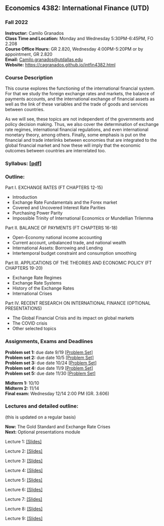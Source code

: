 ## Economics 4382: International Finance (UTD)
### Fall 2022

**Instructor:** Camilo Granados \
**Class Time and Location:** Monday and Wednesday 5:30PM-6:45PM, FO 2.208 \
**Course Office Hours:** GR 2.820, Wednesday 4:00PM-5:20PM or by appointment, GR 2.820 \
**Email:** Camilo.granados@utdallas.edu \
**Website:** <a href="https://cagranados.github.io/intfin4382.html"><u>https://cagranados.github.io/intfin4382.html</u></a> 


### Course Description

This course explores the functioning of the international financial system. For that we study the foreign exchange rates and markets, the balance of payments accounts, and the international exchange of financial assets as well as the link of these variables and the trade of goods and services between countries. 

As we will see, these topics are not independent of the governments and policy decision making. Thus, we also cover the determination of exchange rate regimes, international financial regulations, and even international monetary theory, among others. Finally, some emphasis is put on the financial and trade interlinks between economies that are integrated to the global financial market and how these will imply that the economic outcomes between countries are interrelated too.


### Syllabus:  <a href="https://cagranados.github.io/files/intfinspr24/IntFinanceSpr24_syllabus.pdf"><u>[pdf]</u></a>


### Outline:

Part I. EXCHANGE RATES (FT CHAPTERS 12-15)

-	Introduction
-	Exchange Rate Fundamentals and the Forex market
-	Covered and Uncovered Interest Rate Parities
-	Purchasing Power Parity
-	Impossible Trinity of International Economics or Mundellian Trilemma

Part II. BALANCE OF PAYMENTS (FT CHAPTERS 16-18)

-	Open-Economy national income accounting
-	Current account, unbalanced trade, and national wealth
-	International Assets: Borrowing and Lending
-	Intertemporal budget constraint and consumption smoothing

Part III. APPLICATIONS OF THE THEORIES AND ECONOMIC POLICY (FT CHAPTERS 19-20)

- Exchange Rate Regimes
- Exchange Rate Systems
-	History of the Exchange Rates
-	International Crises

Part IV. RECENT RESEARCH ON INTERNATIONAL FINANCE (OPTIONAL PRESENTATIONS)

-	The Global Financial Crisis and its impact on global markets
-	The COVID crisis 
-	Other selected topics

### Assignments, Exams and Deadlines

**Problem set 1:** due date 9/19 <a href="https://cagranados.github.io/files/intfinspr24/ps1_IntFin.pdf"><u>[Problem Set]</u></a>  <!-- <a href="https://cagranados.github.io/files/intfinspr24/ps1_IntFin_AnsKey.pdf"><u>[Answer Key]</u></a> <a href="https://cagranados.github.io/files/intfinfall22/ExchangeRatesFRED.xls"><u>[xls-Q1 Ans]</u></a> -->\
**Problem set 2:** due date 10/5 <a href="https://cagranados.github.io/files/intfinspr24/ps2_IntFin.pdf"><u>[Problem Set]</u></a> <!-- <a href="https://cagranados.github.io/files/intfinspr24/ps2_IntFin_AnsKey.pdf"><u>[Answer Key]</u></a> --> \
**Problem set 3:** due date 10/24 <a href="https://cagranados.github.io/files/intfinspr24/ps3_IntFin.pdf"><u>[Problem Set]</u></a> <!-- <a href="https://cagranados.github.io/files/intfinspr24/ps3_IntFin_AnsKey.pdf"><u>[Answer Key]</u></a> -->\
**Problem set 4:** due date 11/9 <a href="https://cagranados.github.io/files/intfinspr24/ps4_IntFin.pdf"><u>[Problem Set]</u></a> <!-- <a href="https://cagranados.github.io/files/intfinspr24/ps4_IntFin_AnsKey.pdf"><u>[Answer Key]</u></a> --> \
**Problem set 5:** due date 11/30 <a href="https://cagranados.github.io/files/intfinspr24/ps5_IntFin.pdf"><u>[Problem Set]</u></a> <!-- <a href="https://cagranados.github.io/files/intfinspr24/ps5_IntFin_AnsKey.pdf"><u>[Answer Key]</u></a> -->

**Midterm 1:** 10/10 <!-- <a href="https://cagranados.github.io/files/intfinspr24/midterm1_IntFin_AnsKey.pdf"><u>[Answer Key]</u></a> --> \
**Midterm 2:** 11/14 <!-- <a href="https://cagranados.github.io/files/intfinspr24/midterm2_IntFin_AnsKey.pdf"><u>[Answer Key]</u></a> --> \
**Final exam:** Wednesday 12/14 2:00 PM (GR. 3.606) <!-- <a href="https://cagranados.github.io/files/intfinspr24/FinalExam_IntFin_AnsKey.pdf"><u>[Answer Key]</u></a>  -->




### Lectures and detailed outline: 
(this is updated on a regular basis)

**Now:** The Gold Standard and Exchange Rate Crises \
**Next:** Optional presentations module

Lecture 1: <a href="https://cagranados.github.io/files/intfinspr24/L1_part1_Intro.pdf"><u>[Slides]</u></a> 
<!-- <a href="https://cagranados.github.io/files/intfinspr24/L1_part1_Intro_wNotes.pdf"><u>[Annotated Slides]</u></a> -->

Lecture 2: <a href="https://cagranados.github.io/files/intfinspr24/L2_part1_ER.pdf"><u>[Slides]</u></a> 
<!-- <a href="https://cagranados.github.io/files/intfinspr24/L2_part1_ER_wNotes.pdf"><u>[Annotated Slides]</u></a> -->

Lecture 3: <a href="https://cagranados.github.io/files/intfinspr24/L3_part1_ERLongRun.pdf"><u>[Slides]</u></a> 
<!-- <a href="https://cagranados.github.io/files/intfinspr24/L3_part1_ERLongRun_wNotes.pdf"><u>[Annotated Slides]</u></a> -->

Lecture 4: <a href="https://cagranados.github.io/files/intfinspr24/L4_part1_ERShortRun.pdf"><u>[Slides]</u></a> 
<!-- <a href="https://cagranados.github.io/files/intfinspr24/L4_part1_ERShortRun_wNotes.pdf"><u>[Annotated Slides]</u></a> --> 

Lecture 5: <a href="https://cagranados.github.io/files/intfinspr24/L5_part2_BOP.pdf"><u>[Slides]</u></a>
<!-- <a href="https://cagranados.github.io/files/intfinspr24/L5_part2_BOP_wNotes.pdf"><u>[Annotated Slides]</u></a> -->

Lecture 6: <a href="https://cagranados.github.io/files/intfinspr24/L6_part2_LRBCandGains.pdf"><u>[Slides]</u></a>
<!-- <a href="https://cagranados.github.io/files/intfinspr24/L6_part2_LRBCandGains_wNotes.pdf"><u>[Annotated Slides]</u></a> -->

Lecture 7: <a href="https://cagranados.github.io/files/intfinspr24/L7_part2_OpenEcPolicySR.pdf"><u>[Slides]</u></a>
<!-- <a href="https://cagranados.github.io/files/intfinspr24/L7_part2_OpenEcPolicySR_wNotes.pdf"><u>[Annotated Slides]</u></a> -->

Lecture 8: <a href="https://cagranados.github.io/files/intfinspr24/L8_part3_FixedAndFloatingER.pdf"><u>[Slides]</u></a>
<!-- <a href="https://cagranados.github.io/files/intfinspr24/L8_part3_FixedAndFloatingER_wNotes.pdf"><u>[Annotated Slides]</u></a> -->

Lecture 9: <a href="https://cagranados.github.io/files/intfinspr24/L9_part3_ERPegs.pdf"><u>[Slides]</u></a>
<!-- <a href="https://cagranados.github.io/files/intfinspr24/L9_part3_ERPegs_wNotes.pdf"><u>[Annotated Slides]</u></a> -->

<!-- Lecture 10: <a href="https://cagranados.github.io/files/intfinspr24/L10_part3_TheEuro.pdf"><u>[Slides]</u></a> -->
<!-- <a href="https://cagranados.github.io/files/intfinspr24/L10_part3_TheEuro_wNotes.pdf"><u>[Annotated Slides]</u></a> -->
